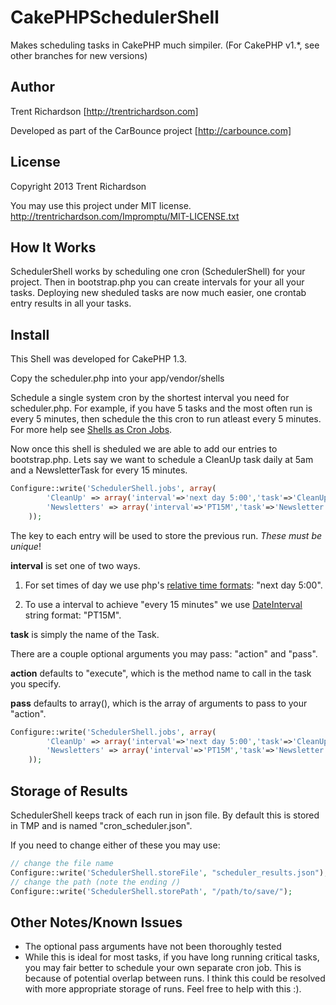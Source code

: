 CakePHPSchedulerShell
=====================

Makes scheduling tasks in CakePHP much simpiler. (For CakePHP v1.*, see other branches for new versions)

Author
------
Trent Richardson [http://trentrichardson.com]

Developed as part of the CarBounce project [http://carbounce.com]

License
-------
Copyright 2013 Trent Richardson

You may use this project under MIT license.
http://trentrichardson.com/Impromptu/MIT-LICENSE.txt

How It Works
------------
SchedulerShell works by scheduling one cron (SchedulerShell) for your project. Then in bootstrap.php you can create intervals for your all your tasks.  Deploying new sheduled tasks are now much easier, one crontab entry results in all your tasks.

Install
-------

This Shell was developed for CakePHP 1.3.

Copy the scheduler.php into your app/vendor/shells

Schedule a single system cron by the shortest interval you need for scheduler.php.  For example, if you have 5 tasks and the most often run is every 5 minutes, then schedule the this cron to run atleast every 5 minutes. For more help see [Shells as Cron Jobs](http://book.cakephp.org/2.0/en/console-and-shells/cron-jobs.html).

Now once this shell is sheduled we are able to add our entries to bootstrap.php.  Lets say we want to schedule a CleanUp task daily at 5am and a NewsletterTask for every 15 minutes.

```php
Configure::write('SchedulerShell.jobs', array(
		'CleanUp' => array('interval'=>'next day 5:00','task'=>'CleanUp'),// tomorrow at 5am
		'Newsletters' => array('interval'=>'PT15M','task'=>'Newsletter') //every 15 minutes
	));
```

The key to each entry will be used to store the previous run.  *These must be unique*!

**interval** is set one of two ways.  
1) For set times of day we use php's [relative time formats](http://www.php.net/manual/en/datetime.formats.relative.php): "next day 5:00". 

2) To use a interval to achieve "every 15 minutes" we use [DateInterval](http://www.php.net/manual/en/class.dateinterval.php) string format: "PT15M".

**task** is simply the name of the Task.

There are a couple optional arguments you may pass: "action" and "pass".

**action** defaults to "execute", which is the method name to call in the task you specify.

**pass** defaults to array(), which is the array of arguments to pass to your "action".

```php
Configure::write('SchedulerShell.jobs', array(
		'CleanUp' => array('interval'=>'next day 5:00','task'=>'CleanUp', 'action'=>'execute', 'pass'=>array()),
		'Newsletters' => array('interval'=>'PT15M','task'=>'Newsletter', 'action'=>'execute', 'pass'=>array())
	));
```

Storage of Results
------------------
SchedulerShell keeps track of each run in json file.  By default this is stored in TMP and is named "cron_scheduler.json".

If you need to change either of these you may use:

```php
// change the file name
Configure::write('SchedulerShell.storeFile', "scheduler_results.json");
// change the path (note the ending /)
Configure::write('SchedulerShell.storePath', "/path/to/save/");
```


Other Notes/Known Issues
------------------------
- The optional pass arguments have not been thoroughly tested
- While this is ideal for most tasks, if you have long running critical tasks, you may fair better to schedule your own separate cron job.  This is because of potential overlap between runs.  I think this could be resolved with more appropriate storage of runs.  Feel free to help with this :).